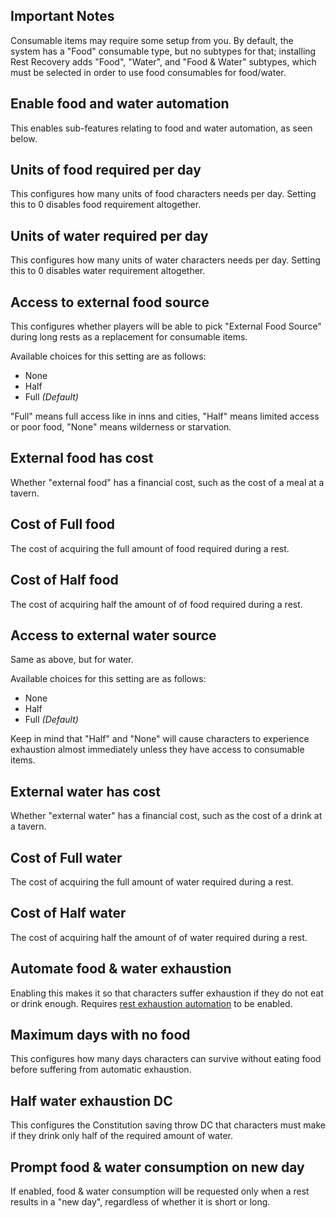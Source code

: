 ## Important Notes

Consumable items may require some setup from you. By default, the system has a "Food" consumable type, but no subtypes for that; installing Rest Recovery adds "Food", "Water", and "Food & Water" subtypes, which must be selected in order to use food consumables for food/water.

## Enable food and water automation
This enables sub-features relating to food and water automation, as seen below.

## Units of food required per day
This configures how many units of food characters needs per day. Setting this to 0 disables food requirement altogether.

## Units of water required per day
This configures how many units of water characters needs per day. Setting this to 0 disables water requirement altogether.

## Access to external food source
This configures whether players will be able to pick "External Food Source" during long rests as a replacement for consumable items.

Available choices for this setting are as follows:
* None
* Half
* Full *(Default)*

"Full" means full access like in inns and cities, "Half" means limited access or poor food, "None" means wilderness or starvation.

## External food has cost
Whether "external food" has a financial cost, such as the cost of a meal at a tavern.

## Cost of Full food
The cost of acquiring the full amount of food required during a rest.

## Cost of Half food
The cost of acquiring half the amount of of food required during a rest.

## Access to external water source
Same as above, but for water.

Available choices for this setting are as follows:
* None
* Half
* Full *(Default)*

Keep in mind that "Half" and "None" will cause characters to experience exhaustion almost immediately unless they have access to consumable items.

## External water has cost
Whether "external water" has a financial cost, such as the cost of a drink at a tavern.

## Cost of Full water
The cost of acquiring the full amount of water required during a rest.

## Cost of Half water
The cost of acquiring half the amount of of water required during a rest.

## Automate food & water exhaustion
Enabling this makes it so that characters suffer exhaustion if they do not eat or drink enough. Requires [rest exhaustion automation](https://github.com/roth-michael/FoundryVTT-RestRecovery/wiki/long-rest-settings#enable-exhaustion-automation) to be enabled.

## Maximum days with no food
This configures how many days characters can survive without eating food before suffering from automatic exhaustion.

## Half water exhaustion DC
This configures the Constitution saving throw DC that characters must make if they drink only half of the required amount of water.

## Prompt food & water consumption on new day
If enabled, food & water consumption will be requested only when a rest results in a "new day", regardless of whether it is short or long.
